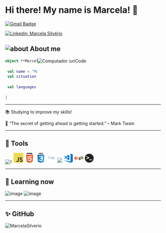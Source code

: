 # Hi there! My name is <strong>Marcela!</strong> 👋 

[![Gmail Badge](https://img.shields.io/badge/-marcelapsilverio@gmail.com-006bed?style=flat-square&logo=Gmail&logoColor=white&link=mailto:marcelapsilverio@gmail.com)](mailto:marcelapsilverio@gmail.com)

[![Linkedin: Marcela Silvério](https://img.shields.io/badge/-marcela-blue?style=flat-square&logo=Linkedin&logoColor=white&link=LINK-DO-SEU-LINKEDIN)](https://www.linkedin.com/in/marcela-prata-silv%C3%A9rio-85187620b/)


## <img width="45" alt="about" src="https://raw.github.com/elizarov/elizarov/master/about.png"> About me

<img src="https://raw.githubusercontent.com/MicaelliMedeiros/micaellimedeiros/master/image/computer-illustration.png" min-width="400px" max-width="400px" width="400px" align="right" alt="Computador iuriCode">

```kotlin
object **Marcela** {

 val name = "Marcela Prata Silvério"
 val situation = "Computer technician student at CEFET-MG."
 
 val languages = listOf("Java", "Python", "JavaScript", "C", "PHP") 

}
```
---

📚 Studying to improve my skills!

💬 “The secret of getting ahead is getting started.” – Mark Twain


----

## 🚀 **Tools**

<code><img height="32" src="https://cdn.iconscout.com/icon/free/png-512/c-programming-569564.png" alt="c"/></code>
<code><img height="32" src="https://raw.githubusercontent.com/github/explore/80688e429a7d4ef2fca1e82350fe8e3517d3494d/topics/javascript/javascript.png" alt="Javascript"/></code>
<code><img height="32" src="https://raw.githubusercontent.com/github/explore/80688e429a7d4ef2fca1e82350fe8e3517d3494d/topics/html/html.png" alt="HTML5"/></code>
<code><img height="32" src="https://raw.githubusercontent.com/github/explore/80688e429a7d4ef2fca1e82350fe8e3517d3494d/topics/css/css.png" alt="CSS"/></code>
<code><img height="30" src="https://raw.githubusercontent.com/github/explore/80688e429a7d4ef2fca1e82350fe8e3517d3494d/topics/java/java.png"></code>
<code><img height="30" src="https://image.flaticon.com/icons/png/512/919/919830.png"></code>
<code><img height="30" src="https://raw.githubusercontent.com/github/explore/80688e429a7d4ef2fca1e82350fe8e3517d3494d/topics/visual-studio-code/visual-studio-code.png"></code>
<code><img height="30" src="https://raw.githubusercontent.com/github/explore/80688e429a7d4ef2fca1e82350fe8e3517d3494d/topics/git/git.png"></code>
<code><img height="30" src="https://raw.githubusercontent.com/github/explore/80688e429a7d4ef2fca1e82350fe8e3517d3494d/topics/terminal/terminal.png"></code>


---
## 📕 **Learning now**

![image](https://img.shields.io/badge/Python-3776AB?style=for-the-badge&logo=python&logoColor=white)
![image](https://img.shields.io/badge/Django-092E20?style=for-the-badge&logo=django&logoColor=white)

---
## ✨ **GitHub**

<img src="https://github-readme-stats.vercel.app/api?username=MarcelaSilverio&theme=radical" alt="MarcelaSilverio"/> 
